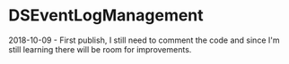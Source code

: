 # DSEventLogManagement
2018-10-09 - First publish, I still need to comment the code and since I'm still learning there will be room for improvements.
